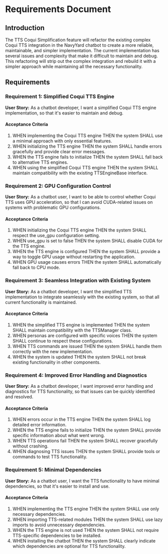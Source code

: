 # Requirements Document

## Introduction

The TTS Coqui Simplification feature will refactor the existing complex Coqui TTS integration in the NavyYard chatbot to create a more reliable, maintainable, and simpler implementation. The current implementation has several issues and complexity that make it difficult to maintain and debug. This refactoring will strip out the complex integration and rebuild it with a simpler approach while maintaining all the necessary functionality.

## Requirements

### Requirement 1: Simplified Coqui TTS Engine

**User Story:** As a chatbot developer, I want a simplified Coqui TTS engine implementation, so that it's easier to maintain and debug.

#### Acceptance Criteria

1. WHEN implementing the Coqui TTS engine THEN the system SHALL use a minimal approach with only essential features.
2. WHEN initializing the TTS engine THEN the system SHALL handle errors gracefully and provide clear error messages.
3. WHEN the TTS engine fails to initialize THEN the system SHALL fall back to alternative TTS engines.
4. WHEN using the simplified Coqui TTS engine THEN the system SHALL maintain compatibility with the existing TTSEngineBase interface.

### Requirement 2: GPU Configuration Control

**User Story:** As a chatbot user, I want to be able to control whether Coqui TTS uses GPU acceleration, so that I can avoid CUDA-related issues on systems with problematic GPU configurations.

#### Acceptance Criteria

1. WHEN initializing the Coqui TTS engine THEN the system SHALL respect the use_gpu configuration setting.
2. WHEN use_gpu is set to false THEN the system SHALL disable CUDA for the TTS engine.
3. WHEN the TTS engine is configured THEN the system SHALL provide a way to toggle GPU usage without restarting the application.
4. WHEN GPU usage causes errors THEN the system SHALL automatically fall back to CPU mode.

### Requirement 3: Seamless Integration with Existing System

**User Story:** As a chatbot developer, I want the simplified TTS implementation to integrate seamlessly with the existing system, so that all current functionality is maintained.

#### Acceptance Criteria

1. WHEN the simplified TTS engine is implemented THEN the system SHALL maintain compatibility with the TTSManager class.
2. WHEN personas are configured with specific voices THEN the system SHALL continue to respect these configurations.
3. WHEN TTS commands are issued THEN the system SHALL handle them correctly with the new implementation.
4. WHEN the system is updated THEN the system SHALL not break existing functionality in other components.

### Requirement 4: Improved Error Handling and Diagnostics

**User Story:** As a chatbot developer, I want improved error handling and diagnostics for TTS functionality, so that issues can be quickly identified and resolved.

#### Acceptance Criteria

1. WHEN errors occur in the TTS engine THEN the system SHALL log detailed error information.
2. WHEN the TTS engine fails to initialize THEN the system SHALL provide specific information about what went wrong.
3. WHEN TTS operations fail THEN the system SHALL recover gracefully without crashing.
4. WHEN diagnosing TTS issues THEN the system SHALL provide tools or commands to test TTS functionality.

### Requirement 5: Minimal Dependencies

**User Story:** As a chatbot user, I want the TTS functionality to have minimal dependencies, so that it's easier to install and use.

#### Acceptance Criteria

1. WHEN implementing the TTS engine THEN the system SHALL use only necessary dependencies.
2. WHEN importing TTS-related modules THEN the system SHALL use lazy imports to avoid unnecessary dependencies.
3. WHEN the TTS engine is not used THEN the system SHALL not require TTS-specific dependencies to be installed.
4. WHEN installing the chatbot THEN the system SHALL clearly indicate which dependencies are optional for TTS functionality.